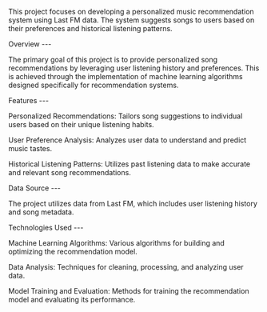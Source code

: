 This project focuses on developing a personalized music recommendation system using Last FM data. The system suggests songs to users based on their preferences and historical listening patterns.

Overview ---

The primary goal of this project is to provide personalized song recommendations by leveraging user listening history and preferences. This is achieved through the implementation of machine learning algorithms designed specifically for recommendation systems.

Features ---

Personalized Recommendations: Tailors song suggestions to individual users based on their unique listening habits.

User Preference Analysis: Analyzes user data to understand and predict music tastes.

Historical Listening Patterns: Utilizes past listening data to make accurate and relevant song recommendations.

Data Source ---

The project utilizes data from Last FM, which includes user listening history and song metadata.

Technologies Used ---

Machine Learning Algorithms: Various algorithms for building and optimizing the recommendation model.

Data Analysis: Techniques for cleaning, processing, and analyzing user data.

Model Training and Evaluation: Methods for training the recommendation model and evaluating its performance.
